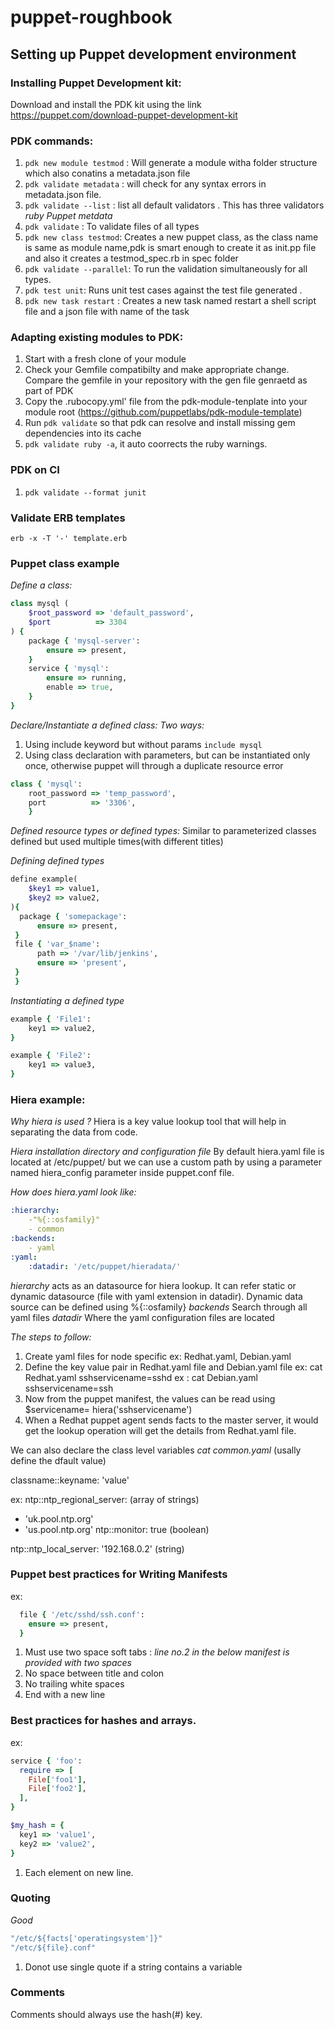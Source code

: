 # puppet-roughbook

## Setting up Puppet development environment

### Installing Puppet Development kit:

Download and install the PDK kit using the link https://puppet.com/download-puppet-development-kit 

### PDK commands:

1. `pdk new module testmod` : Will generate a module witha folder structure which also conatins a metadata.json file 
2. `pdk validate metadata` : will check for any syntax errors in metadata.json file. 
3. `pdk validate --list` : list all default validators . This has three validators
    *ruby*
    *Puppet*
    *metdata*
4. `pdk validate` : To validate files of all types
5. `pdk new class testmod`: Creates a new puppet class, as the class name is same as module name,pdk is smart enough to create it as       init.pp file and also it creates a testmod_spec.rb in spec folder
6. `pdk validate --parallel`: To run the validation simultaneously for all types.
7. `pdk test unit`: Runs unit test cases against the test file generated . 
8. `pdk new task restart` : Creates a new task named restart a shell script file and a json file with name of the task 


### Adapting existing modules to PDK:

1. Start with a fresh clone of your module
2. Check your Gemfile compatibilty and make appropriate change. Compare the gemfile in your repository with the gen file genraetd as part of PDK
3. Copy the .rubocopy.yml' file from the pdk-module-tenplate into your module root (https://github.com/puppetlabs/pdk-module-template)
4. Run `pdk validate` so that pdk can resolve and install missing gem dependencies into its cache
5. `pdk validate ruby -a`, it auto coorrects the ruby warnings.


### PDK on CI 
1. `pdk validate --format junit`

### Validate ERB templates
`erb -x -T '-' template.erb`


### Puppet class example

*Define a class:*

```ruby
class mysql (
    $root_password => 'default_password',
    $port          => 3304
) {
    package { 'mysql-server':
        ensure => present,
    }
    service { 'mysql':
        ensure => running,
        enable => true,
    }
}

```

*Declare/Instantiate a defined class:*
*Two ways:*
1. Using include keyword but without params `include mysql`
2. Using class declaration with parameters, but can be instantiated only once, otherwise puppet will through a duplicate resource error
```ruby
class { 'mysql':
    root_password => 'temp_password',
    port          => '3306',
    }

```

*Defined resource types or defined types:*
Similar to parameterized classes defined but used multiple times(with different titles)

*Defining defined types*
```ruby
define example(
    $key1 => value1,
    $key2 => value2,
){
  package { 'somepackage':
      ensure => present,
 }
 file { 'var_$name':
      path => '/var/lib/jenkins',
      ensure => 'present',      
 }
 }
```

*Instantiating a defined type*

```ruby
example { 'File1':
    key1 => value2,
}

example { 'File2':
    key1 => value3,
}

```

### Hiera example:
*Why hiera is used ?*
Hiera is a key value lookup tool that will help in separating the data from code.

*Hiera installation directory and configuration file*
By default hiera.yaml file is located at /etc/puppet/ but we can use a custom path by using a parameter named hiera_config  parameter inside puppet.conf file. 

*How does hiera.yaml look like:*
```yaml
:hierarchy:
    -"%{::osfamily}"
    - common
:backends:
    - yaml
:yaml:
    :datadir: '/etc/puppet/hieradata/'
```

*hierarchy* acts as an datasource for hiera lookup. It can refer static or dynamic datasource (file with yaml extension in datadir). Dynamic data source can be defined using %{::osfamily}
*backends*  Search through all yaml files
*datadir* Where the yaml configuration files are located

*The steps to follow:*
1. Create yaml files for node specific 
   ex: Redhat.yaml, Debian.yaml
2. Define the key value pair in Redhat.yaml file and Debian.yaml file
   ex: cat Redhat.yaml
     sshservicename=sshd
    ex : cat Debian.yaml
       sshservicename=ssh
3. Now from the puppet manifest, the values can be read using  $servicename= hiera('sshservicename')
4. When a Redhat puppet agent sends facts to the master server, it would get the lookup operation will get the details from Redhat.yaml file.


We can also declare the class level variables 
*cat common.yaml* (usally define the dfault value)

classname::keyname: 'value'

ex: 
ntp::ntp_regional_server: (array of strings)
  - 'uk.pool.ntp.org'
  - 'us.pool.ntp.org'
ntp::monitor: true (boolean)

ntp::ntp_local_server: '192.168.0.2' (string)


### Puppet best practices for Writing Manifests
 ex: 
```ruby
  file { '/etc/sshd/ssh.conf':
    ensure => present,
  }
``` 
1. Must use two space soft tabs :   *line no.2 in the below manifest is provided with two spaces* 
2. No space between title and colon 
3. No trailing white spaces
4. End with a new line

### Best practices for hashes and arrays.
ex:
```ruby
service { 'foo':
  require => [
    File['foo1'],
    File['foo2'],
  ],
}

$my_hash = { 
  key1 => 'value1',
  key2 => 'value2',
}

```

1. Each element on new line.

### Quoting 

*Good*
```ruby
"/etc/${facts['operatingsystem']}"
"/etc/${file}.conf"
```

1. Donot use single quote if a string contains a variable

### Comments
Comments should always use the hash(#) key.




